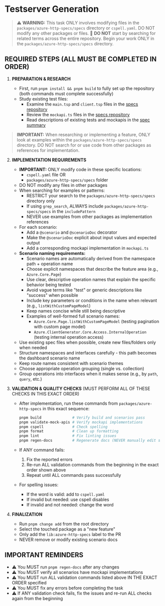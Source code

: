# Testserver Generation

> ⚠️ **WARNING:** This task ONLY involves modifying files in the `packages/azure-http-specs/specs` directory or `cspell.yaml`. DO NOT modify any other packages or files.
> 🚫 **DO NOT** start by searching for related terms across the entire repository. Begin your work ONLY in the `packages/azure-http-specs/specs` directory.

## REQUIRED STEPS (ALL MUST BE COMPLETED IN ORDER)

1. **PREPARATION & RESEARCH**

   - First, run `pnpm install && pnpm build` to fully set up the repository (both commands must complete successfully)
   - Study existing test files:
     - Examine the `main.tsp` and `client.tsp` files in the [specs repository][spector-tests]
     - Review the `mockapi.ts` files in the [specs repository][spector-tests]
     - Read descriptions of existing tests and mockapis in the [spec summary][spector-description]

> **IMPORTANT:** When researching or implementing a feature, ONLY look at examples within the `packages/azure-http-specs/specs` directory. DO NOT search for or use code from other packages as references for implementation.

2. **IMPLEMENTATION REQUIREMENTS**

   - **IMPORTANT:** ONLY modify code in these specific locations:
     - `cspell.yaml` file OR
     - `packages/azure-http-specs/specs` folder
   - DO NOT modify any files in other packages
   - When searching for examples or patterns:
     - RESTRICT your search to the `packages/azure-http-specs/specs` directory only
     - If using `grep_search`, ALWAYS include `packages/azure-http-specs/specs` in the `includePattern`
     - NEVER use examples from other packages as implementation references
   - For each scenario:
     - Add a `@scenario` and `@scenarioDoc` decorator
     - Make the `@scenarioDoc` explicit about input values and expected output
     - Add a corresponding mockapi implementation in `mockapi.ts`
   - **Scenario naming requirements:**
     - Scenario names are automatically derived from the namespace path + operation name
     - Choose explicit namespaces that describe the feature area (e.g., `Azure.Core.Page`)
     - Use clear, descriptive operation names that explain the specific behavior being tested
     - Avoid vague terms like "test" or generic descriptions like "success" when possible
     - Include key parameters or conditions in the name when relevant (e.g., `listWithCustomPageModel`)
     - Keep names concise while still being descriptive
     - Examples of well-formed full scenario names:
       - `Azure.Core.Page.listWithCustomPageModel` (testing pagination with custom page model)
       - `Azure.ClientGenerator.Core.Access.InternalOperation` (testing internal operation access)
   - Use existing spec files when possible, create new files/folders only when needed
   - Structure namespaces and interfaces carefully - this path becomes the dashboard scenario name
   - Keep route names consistent with scenario themes
   - Choose appropriate operation grouping (single vs. collection)
   - Group operations into interfaces when it makes sense (e.g., by `path`, `query`, etc.)

3. **VALIDATION & QUALITY CHECKS** (MUST PERFORM ALL OF THESE CHECKS IN THIS EXACT ORDER)

   - After implementation, run these commands from `packages/azure-http-specs` in this exact sequence:

     ```bash
     pnpm build              # Verify build and scenarios pass
     pnpm validate-mock-apis # Verify mockapi implementations
     pnpm cspell             # Check spelling
     pnpm format             # Clean up formatting
     pnpm lint               # Fix linting issues
     pnpm regen-docs         # Regenerate docs (NEVER manually edit spec-summary.md)
     ```

   - If ANY command fails:
     1. Fix the reported errors
     2. Re-run ALL validation commands from the beginning in the exact order shown above
     3. Repeat until ALL commands pass successfully
   - For spelling issues:
     - If the word is valid: add to `cspell.yaml`
     - If invalid but needed: use cspell disables
     - If invalid and not needed: change the word

4. **FINALIZATION**
   - Run `pnpm change add` from the root directory
   - Select the touched package as a "new feature"
   - Only add the `lib:azure-http-specs` label to the PR
   - NEVER remove or modify existing scenario docs

## IMPORTANT REMINDERS

- ⚠️ You MUST run `pnpm regen-docs` after any changes
- ⚠️ You MUST verify all scenarios have mockapi implementations
- ⚠️ You MUST run ALL validation commands listed above IN THE EXACT ORDER specified
- ⚠️ You MUST fix any errors before completing the task
- ⚠️ If ANY validation check fails, fix the issues and re-run ALL checks again from the beginning

<!-- References -->

[spector-tests]: https://github.com/Azure/typespec-azure/tree/main/packages/azure-http-specs
[spector-description]: https://github.com/Azure/typespec-azure/blob/main/packages/azure-http-specs/spec-summary.md
